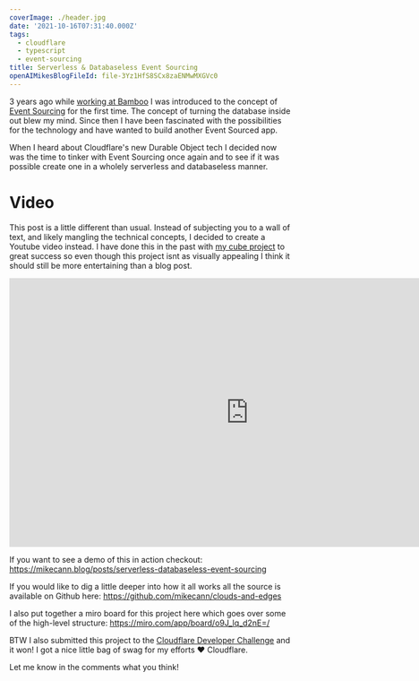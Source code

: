 ```yaml
---
coverImage: ./header.jpg
date: '2021-10-16T07:31:40.000Z'
tags:
  - cloudflare
  - typescript
  - event-sourcing
title: Serverless & Databaseless Event Sourcing
openAIMikesBlogFileId: file-3Yz1HfS8SCx8zaENMwMXGVc0
---
```


3 years ago while [working at Bamboo](/posts/started-at-bamboo) I was introduced to the concept of [Event Sourcing](https://martinfowler.com/eaaDev/EventSourcing.html) for the first time. The concept of turning the database inside out blew my mind. Since then I have been fascinated with the possibilities for the technology and have wanted to build another Event Sourced app.

When I heard about Cloudflare's new Durable Object tech I decided now was the time to tinker with Event Sourcing once again and to see if it was possible create one in a wholely serverless and databaseless manner.

<!-- more -->

# Video

This post is a little different than usual. Instead of subjecting you to a wall of text, and likely mangling the technical concepts, I decided to create a Youtube video instead. I have done this in the past with [my cube project](https://mikecann.blog/posts/the-cube) to great success so even though this project isnt as visually appealing I think it should still be more entertaining than a blog post.

<iframe width="853" height="480" src="https://www.youtube.com/embed/W7PmZmVmsDo" frameborder="0" allow="autoplay; encrypted-media" allowfullscreen></iframe>

If you want to see a demo of this in action checkout: https://mikecann.blog/posts/serverless-databaseless-event-sourcing

If you would like to dig a little deeper into how it all works all the source is available on Github here: https://github.com/mikecann/clouds-and-edges

I also put together a miro board for this project here which goes over some of the high-level structure: https://miro.com/app/board/o9J_lq_d2nE=/

BTW I also submitted this project to the [Cloudflare Developer Challenge](https://blog.cloudflare.com/developer-summer-challenge/) and it won! I got a nice little bag of swag for my efforts ❤️ Cloudflare.

Let me know in the comments what you think!
